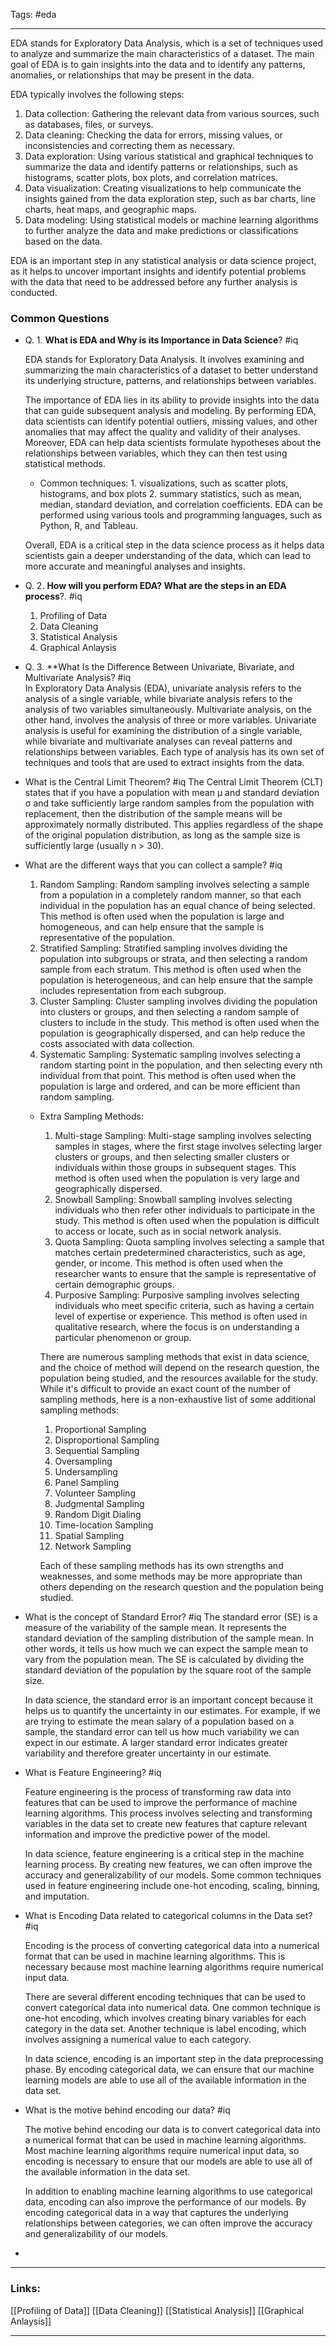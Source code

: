 Tags: #eda 

---------------------------------

EDA stands for Exploratory Data Analysis, which is a set of techniques used to analyze and summarize the main characteristics of a dataset. The main goal of EDA is to gain insights into the data and to identify any patterns, anomalies, or relationships that may be present in the data.

EDA typically involves the following steps:

1. Data collection: Gathering the relevant data from various sources, such as databases, files, or surveys.
2. Data cleaning: Checking the data for errors, missing values, or inconsistencies and correcting them as necessary.
3. Data exploration: Using various statistical and graphical techniques to summarize the data and identify patterns or relationships, such as histograms, scatter plots, box plots, and correlation matrices.
4. Data visualization: Creating visualizations to help communicate the insights gained from the data exploration step, such as bar charts, line charts, heat maps, and geographic maps.
5. Data modeling: Using statistical models or machine learning algorithms to further analyze the data and make predictions or classifications based on the data.

EDA is an important step in any statistical analysis or data science project, as it helps to uncover important insights and identify potential problems with the data that need to be addressed before any further analysis is conducted.

### Common Questions
- Q. 1. **What is EDA and Why is its Importance in Data Science**? #iq
    
    EDA stands for Exploratory Data Analysis. It involves examining and summarizing the main characteristics of a dataset to better understand its underlying structure, patterns, and relationships between variables.
    
    The importance of EDA lies in its ability to provide insights into the data that can guide subsequent analysis and modeling. By performing EDA, data scientists can identify potential outliers, missing values, and other anomalies that may affect the quality and validity of their analyses. Moreover, EDA can help data scientists formulate hypotheses about the relationships between variables, which they can then test using statistical methods.
    
    - Common techniques: 1. visualizations, such as scatter plots, histograms, and box plots    2. summary statistics, such as mean, median, standard deviation, and correlation coefficients. EDA can be performed using various tools and programming languages, such as Python, R, and Tableau.
    
    Overall, EDA is a critical step in the data science process as it helps data scientists gain a deeper understanding of the data, which can lead to more accurate and meaningful analyses and insights.
- Q. 2. **How will you perform EDA? What are the steps in an EDA process**?. #iq
	1. Profiling of Data
	2. Data Cleaning
	3. Statistical Analysis
	4. Graphical Anlaysis
- Q. 3. **What Is the Difference Between Univariate, Bivariate, and Multivariate Analysis? #iq  
    In Exploratory Data Analysis (EDA), univariate analysis refers to the analysis of a single variable, while bivariate analysis refers to the analysis of two variables simultaneously. Multivariate analysis, on the other hand, involves the analysis of three or more variables. Univariate analysis is useful for examining the distribution of a single variable, while bivariate and multivariate analyses can reveal patterns and relationships between variables. Each type of analysis has its own set of techniques and tools that are used to extract insights from the data.
- What is the Central Limit Theorem? #iq
    The Central Limit Theorem (CLT) states that if you have a population with mean μ and standard deviation σ and take sufficiently large random samples from the population with replacement, then the distribution of the sample means will be approximately normally distributed. This applies regardless of the shape of the original population distribution, as long as the sample size is sufficiently large (usually n > 30).
- What are the different ways that you can collect a sample? #iq
	1. Random Sampling: Random sampling involves selecting a sample from a population in a completely random manner, so that each individual in the population has an equal chance of being selected. This method is often used when the population is large and homogeneous, and can help ensure that the sample is representative of the population.
    1. Stratified Sampling: Stratified sampling involves dividing the population into subgroups or strata, and then selecting a random sample from each stratum. This method is often used when the population is heterogeneous, and can help ensure that the sample includes representation from each subgroup.
    2. Cluster Sampling: Cluster sampling involves dividing the population into clusters or groups, and then selecting a random sample of clusters to include in the study. This method is often used when the population is geographically dispersed, and can help reduce the costs associated with data collection.
    3. Systematic Sampling: Systematic sampling involves selecting a random starting point in the population, and then selecting every nth individual from that point. This method is often used when the population is large and ordered, and can be more efficient than random sampling.
    - Extra Sampling Methods:
        1. Multi-stage Sampling: Multi-stage sampling involves selecting samples in stages, where the first stage involves selecting larger clusters or groups, and then selecting smaller clusters or individuals within those groups in subsequent stages. This method is often used when the population is very large and geographically dispersed.
        2. Snowball Sampling: Snowball sampling involves selecting individuals who then refer other individuals to participate in the study. This method is often used when the population is difficult to access or locate, such as in social network analysis.
        3. Quota Sampling: Quota sampling involves selecting a sample that matches certain predetermined characteristics, such as age, gender, or income. This method is often used when the researcher wants to ensure that the sample is representative of certain demographic groups.
        4. Purposive Sampling: Purposive sampling involves selecting individuals who meet specific criteria, such as having a certain level of expertise or experience. This method is often used in qualitative research, where the focus is on understanding a particular phenomenon or group.
        
        There are numerous sampling methods that exist in data science, and the choice of method will depend on the research question, the population being studied, and the resources available for the study. While it's difficult to provide an exact count of the number of sampling methods, here is a non-exhaustive list of some additional sampling methods:
        
        1. Proportional Sampling
        2. Disproportional Sampling
        3. Sequential Sampling
        4. Oversampling
        5. Undersampling
        6. Panel Sampling
        7. Volunteer Sampling
        8. Judgmental Sampling
        9. Random Digit Dialing
        10. Time-location Sampling
        11. Spatial Sampling
        12. Network Sampling
        
        Each of these sampling methods has its own strengths and weaknesses, and some methods may be more appropriate than others depending on the research question and the population being studied.
- What is the concept of Standard Error? #iq
    The standard error (SE) is a measure of the variability of the sample mean. It represents the standard deviation of the sampling distribution of the sample mean. In other words, it tells us how much we can expect the sample mean to vary from the population mean. The SE is calculated by dividing the standard deviation of the population by the square root of the sample size.
    
    In data science, the standard error is an important concept because it helps us to quantify the uncertainty in our estimates. For example, if we are trying to estimate the mean salary of a population based on a sample, the standard error can tell us how much variability we can expect in our estimate. A larger standard error indicates greater variability and therefore greater uncertainty in our estimate. 
- What is Feature Engineering? #iq 
    
    Feature engineering is the process of transforming raw data into features that can be used to improve the performance of machine learning algorithms. This process involves selecting and transforming variables in the data set to create new features that capture relevant information and improve the predictive power of the model.
    
    In data science, feature engineering is a critical step in the machine learning process. By creating new features, we can often improve the accuracy and generalizability of our models. Some common techniques used in feature engineering include one-hot encoding, scaling, binning, and imputation.
- What is Encoding Data related to categorical columns in the Data set? #iq
    
    Encoding is the process of converting categorical data into a numerical format that can be used in machine learning algorithms. This is necessary because most machine learning algorithms require numerical input data.
    
    There are several different encoding techniques that can be used to convert categorical data into numerical data. One common technique is one-hot encoding, which involves creating binary variables for each category in the data set. Another technique is label encoding, which involves assigning a numerical value to each category.
    
    In data science, encoding is an important step in the data preprocessing phase. By encoding categorical data, we can ensure that our machine learning models are able to use all of the available information in the data set.
- What is the motive behind encoding our data? #iq 
    
    The motive behind encoding our data is to convert categorical data into a numerical format that can be used in machine learning algorithms. Most machine learning algorithms require numerical input data, so encoding is necessary to ensure that our models are able to use all of the available information in the data set.
    
    In addition to enabling machine learning algorithms to use categorical data, encoding can also improve the performance of our models. By encoding categorical data in a way that captures the underlying relationships between categories, we can often improve the accuracy and generalizability of our models.

- 
---------------- 

### Links:
[[Profiling of Data]]
[[Data Cleaning]]
[[Statistical Analysis]]
[[Graphical Anlaysis]]

------